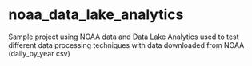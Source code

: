 # noaa_data_lake_analytics
Sample project using NOAA data and Data Lake Analytics used to test different data processing techniques with data downloaded from NOAA (daily_by_year csv)
